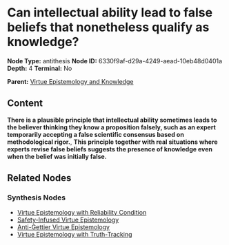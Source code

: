 # Can intellectual ability lead to false beliefs that nonetheless qualify as knowledge?

**Node Type:** antithesis
**Node ID:** 6330f9af-d29a-4249-aead-10eb48d0401a
**Depth:** 4
**Terminal:** No

**Parent:** [Virtue Epistemology and Knowledge](virtue-epistemology-and-knowledge-synthesis-53f40c9d-158f-4375-bef7-77d8ee581f97.md)

## Content

**There is a plausible principle that intellectual ability sometimes leads to the believer thinking they know a proposition falsely, such as an expert temporarily accepting a false scientific consensus based on methodological rigor.**, **This principle together with real situations where experts revise false beliefs suggests the presence of knowledge even when the belief was initially false.**

## Related Nodes

### Synthesis Nodes

- [Virtue Epistemology with Reliability Condition](virtue-epistemology-with-reliability-condition-synthesis-99b873c3-f43c-4b11-bbd9-7b103e7008a7.md)
- [Safety-Infused Virtue Epistemology](safety-infused-virtue-epistemology-synthesis-ed10ef36-1201-4d11-ae15-04dd828705e1.md)
- [Anti-Gettier Virtue Epistemology](anti-gettier-virtue-epistemology-synthesis-8c132d35-093c-4404-96ad-bd42a2aa0b08.md)
- [Virtue Epistemology with Truth-Tracking](virtue-epistemology-with-truth-tracking-synthesis-cb52a18b-71d9-443a-a5c1-61d13a30f8cf.md)
